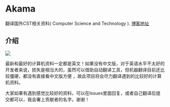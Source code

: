 # Akama
翻译国外CST相关资料( Computer Science and Technology ). [博客地址](https://lvsi-china.github.io/)

## 介绍

<img src="https://github.com/Lvsi-China/Akama/raw/master/extra/images/logo.png">

最新和最好的计算机资料一定都是英文！如果没有中文版，对于英语水平不太好的开发者来说，损失是相当大的，虽然可以借助自动翻译工具，但机器翻译目前还比较僵硬，都没有直接看中文版方便 ，故此项目将会尽力翻译遇到的比较好的计算机资料。

大家如果有遇到感觉比较好的资料，可以在Issues里面回复，或者自己翻译后提交都可以，我会署上贡献者的名字。谢谢！
